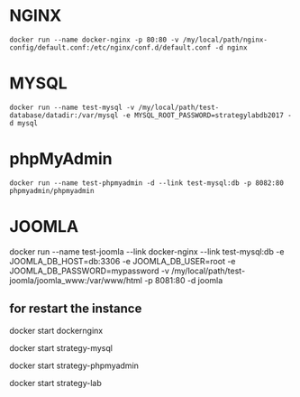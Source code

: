 # NGINX
``` 
docker run --name docker-nginx -p 80:80 -v /my/local/path/nginx-config/default.conf:/etc/nginx/conf.d/default.conf -d nginx 
```
# MYSQL
```
docker run --name test-mysql -v /my/local/path/test-database/datadir:/var/mysql -e MYSQL_ROOT_PASSWORD=strategylabdb2017 -d mysql
```

# phpMyAdmin
```
docker run --name test-phpmyadmin -d --link test-mysql:db -p 8082:80 phpmyadmin/phpmyadmin
```

# JOOMLA
docker run --name test-joomla --link docker-nginx --link test-mysql:db -e JOOMLA_DB_HOST=db:3306 -e JOOMLA_DB_USER=root -e JOOMLA_DB_PASSWORD=mypassword -v /my/local/path/test-joomla/joomla_www:/var/www/html -p 8081:80 -d joomla



## for restart the instance
docker start dockernginx

docker start strategy-mysql

docker start strategy-phpmyadmin

docker start strategy-lab

